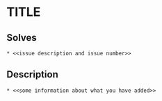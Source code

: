 # TITLE

## Solves

    * <<issue description and issue number>>

## Description

    * <<some information about what you have added>>

